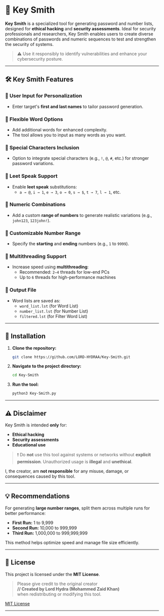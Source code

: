 # 🔐 Key Smith

**Key Smith** is a specialized tool for generating password and number lists, designed for **ethical hacking** and **security assessments**. Ideal for security professionals and researchers, Key Smith enables users to create diverse combinations of passwords and numeric sequences to test and strengthen the security of systems.

> ⚠️ Use it responsibly to identify vulnerabilities and enhance your cybersecurity posture.

---

## 🛠️ Key Smith Features

### 🔹 User Input for Personalization
- Enter target's **first and last names** to tailor password generation.

### 🔹 Flexible Word Options
- Add additional words for enhanced complexity.
- The tool allows you to input as many words as you want.


### 🔹 Special Characters Inclusion
- Option to integrate special characters (e.g., `!`, `@`, `#`, etc.) for stronger password variations.

### 🔹 Leet Speak Support
- Enable **leet speak** substitutions:
  - `a → @`, `i → 1`, `e → 3`, `o → 0`, `s → $`, `t → 7`, `l → 1`, etc.

### 🔹 Numeric Combinations
- Add a custom **range of numbers** to generate realistic variations (e.g., `john123`, `123john!`).

### 🔹 Customizable Number Range
- Specify the **starting** and **ending** numbers (e.g., `1` to `9999`).

### 🔹 Multithreading Support
- Increase speed using **multithreading**:
  - Recommended: `2–4` threads for low-end PCs
  - Up to `6` threads for high-performance machines

### 🔹 Output File
- Word lists are saved as:  
  - `word_list.lst` (for Word List)  
  - `number_list.lst` (for Number List)
  -  `filtered.lst` (for Filter Word List)

---

## 🚀 Installation

1. **Clone the repository:**
   ```bash
   git clone https://github.com/LORD-HYDRAA/Key-Smith.git
   ```

2. **Navigate to the project directory:**
   ```bash
   cd Key-Smith
   ```

3. **Run the tool:**
   ```bash
   python3 Key-Smith.py
   ```

---

## ⚠️ Disclaimer

Key Smith is intended **only** for:
- **Ethical hacking**
- **Security assessments**
- **Educational use**

> ❗ Do **not** use this tool against systems or networks without **explicit permission**. Unauthorized usage is **illegal** and **unethical**.

I, the creator, am **not responsible** for any misuse, damage, or consequences caused by this tool.

---

## 💡 Recommendations

For generating **large number ranges**, split them across multiple runs for better performance:

- **First Run:** 1 to 9,999  
- **Second Run:** 10,000 to 999,999  
- **Third Run:** 1,000,000 to 999,999,999  

This method helps optimize speed and manage file size efficiently.

---

## 📄 License

This project is licensed under the **MIT License**.

> Please give credit to the original creator  
> **// Created by Lord Hydra (Mohammed Zaid Khan)**  
> when redistributing or modifying this tool.

[MIT License](https://opensource.org/licenses/MIT)

---
